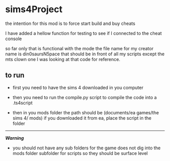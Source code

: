 # sims4Project
the intention for this mod is to force start build and buy cheats

I have added a hellow function for testing to see if I connected to the cheat console 

so far only that is functional with the mode the file name for my creator name is din0saursN5pace that should be in front of all my scripts except the mts clown one I was looking at that code for reference.

## to run 
 * first you need to have the sims 4 downloaded in you computer 

 * then you need to run the compile.py script to compile the code into a .ts4script 

 * then in you mods folder the path should be (documents/ea games/the sims 4/ mods) if you downloaded it from ea, place the script in the folder
__________
***Warning***
* you should not have any sub folders for the game does not dig into the mods folder subfolder for scripts so they should be surface level 